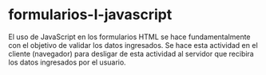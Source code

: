 formularios-I-javascript
========================

El uso de JavaScript en los formularios HTML se hace fundamentalmente con el objetivo de validar los datos ingresados.
Se hace esta actividad en el cliente (navegador) para desligar de esta actividad al servidor que recibira los datos ingresados por el usuario.